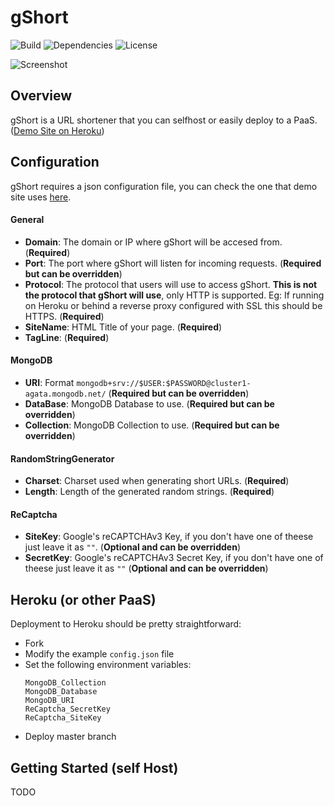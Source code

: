# gShort

![Build](https://github.com/someone-stole-my-name/gShort/workflows/Build/badge.svg)
![Dependencies](https://img.shields.io/librariesio/github/someone-stole-my-name/gShort)
![License](https://img.shields.io/github/license/someone-stole-my-name/gShort?color=green)

![Screenshot](https://github.com/someone-stole-my-name/gShort/raw/master/Examples/Screenshot.png)

## Overview

gShort is a URL shortener that you can selfhost or easily deploy to a PaaS. ([Demo Site on Heroku][gshort_demo_site])

## Configuration

gShort requires a json configuration file, you can check the one that demo site uses [here][example_config].

#### General

 * **Domain**: The domain or IP where gShort will be accesed from. (**Required**)
 * **Port**: The port where gShort will listen for incoming requests. (**Required but can be overridden**)
 * **Protocol**: The protocol that users will use to access gShort. **This is not the protocol that gShort will use**, only HTTP is supported. Eg: If running on Heroku or behind a reverse proxy configured with SSL this should be HTTPS. (**Required**)
 * **SiteName**: HTML Title of your page. (**Required**)
 * **TagLine**: (**Required**)
  
#### MongoDB

 * **URI**: Format `mongodb+srv://$USER:$PASSWORD@cluster1-agata.mongodb.net/` (**Required but can be overridden**)
 * **DataBase**: MongoDB Database to use. (**Required but can be overridden**)
 * **Collection**: MongoDB Collection to use. (**Required but can be overridden**)

#### RandomStringGenerator

 * **Charset**: Charset used when generating short URLs. (**Required**)
 * **Length**: Length of the generated random strings. (**Required**)

#### ReCaptcha
 * **SiteKey**: Google's reCAPTCHAv3 Key, if you don't have one of theese just leave it as `""`.  (**Optional and can be overridden**)
 * **SecretKey**: Google's reCAPTCHAv3 Secret Key, if you don't have one of theese just leave it as `""` (**Optional and can be overridden**)

## Heroku (or other PaaS)

Deployment to Heroku should be pretty straightforward:
 * Fork
 * Modify the example `config.json` file
 * Set the following environment variables:
    ```
    MongoDB_Collection
    MongoDB_Database
    MongoDB_URI
    ReCaptcha_SecretKey
    ReCaptcha_SiteKey
    ```
 * Deploy master branch
 
 ## Getting Started (self Host)
 TODO

[gshort_demo_site]:https://gshort.christiansegundo.com
[example_config]:https://github.com/someone-stole-my-name/gShort/blob/master/config.json

